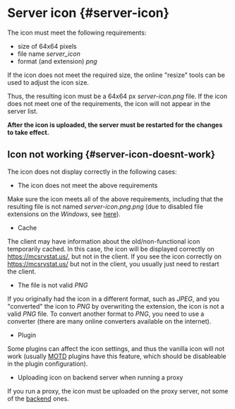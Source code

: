 # Server icon {#server-icon}
The icon must meet the following requirements:

- size of 64x64 pixels
- file name *server_icon*
- format (and extension) *png*

If the icon does not meet the required size, the online "resize" tools can be used to adjust the icon size.

Thus, the resulting icon must be a 64x64 px *server-icon.png* file. If the icon does not meet one of the requirements, the icon will not appear in the server list.

**After the icon is uploaded, the server must be restarted for the changes to take effect.**

## Icon not working {#server-icon-doesnt-work}
The icon does not display correctly in the following cases:

- The icon does not meet the above requirements

Make sure the icon meets all of the above requirements, including that the resulting file is not named *server-icon.png.png* (due to disabled file extensions on the *Windows*, see [here](../other/desktop.md#file-extensions)).

- Cache

The client may have information about the old/non-functional icon temporarily cached. In this case, the icon will be displayed correctly on <https://mcsrvstat.us/>, but not in the client. If you see the icon correctly on <https://mcsrvstat.us/> but not in the client, you usually just need to restart the client.

- The file is not valid *PNG*

If you originally had the icon in a different format, such as *JPEG*, and you "converted" the icon to *PNG* by overwriting the extension, the icon is not a valid *PNG* file. To convert another format to *PNG*, you need to use a converter (there are many online converters available on the internet).

- Plugin

Some plugins can affect the icon settings, and thus the vanilla icon will not work (usually [MOTD](motd.md#motd) plugins have this feature, which should be disableable in the plugin configuration).

- Uploading icon on backend server when running a proxy

If you run a proxy, the icon must be uploaded on the proxy server, not some of the [backend](~backend-server) ones.

<!-- bit depth over 32 bits - have to verify --->
